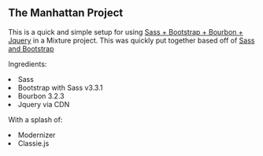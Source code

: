 ## The Manhattan Project

<p>
This is a quick and simple setup for using <a href="https://github.com/spencersmb/The-Manhattan-Project/">Sass + Bootstrap + Bourbon + Jquery</a> in a Mixture project.
This was quickly put together based off of <a href="https://github.com/twbs/bootstrap-sass">Sass and Bootstrap</a>
<p>
Ingredients:
<li>Sass</li>
<li>Bootstrap with Sass v3.3.1</li>
<li>Bourbon 3.2.3</li>
<li>Jquery via CDN</li>
</p>

<p>With a splash of:</p>
<li>Modernizer</li>
<li>Classie.js</li>